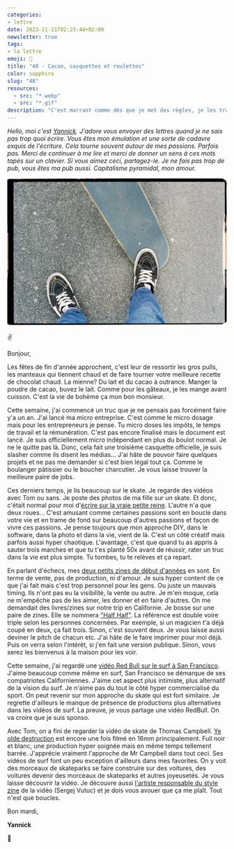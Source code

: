 ```yaml
---
categories:
- lettre
date: 2023-11-21T02:23:44+02:00
newsletter: true
tags:
- la lettre
emoji: 💌
title: "48 - Cacao, casquettes et roulettes"
color: sapphire
slug: "48"
resources:
  - src: "*.webp"
  - src: "*.gif"
description: "C'est marrant comme dès que je met des règles, je les transgresse. Une lettre toutes les deux semaines, J'en ris encore... Comme si mon cerveau allait me laisser faire cela"
---
```


*Hello, moi c'est [Yannick](https://yannickschutz.com). J'adore vous envoyer des lettres quand je ne sais pas trop quoi écrire. Vous êtes mon émulation et une sorte de cadavre exquis de l'écriture. Cela tourne souvent autour de mes passions. Parfois pas. Merci de continuer à me lire et merci de donner un sens à ces mots tapés sur un clavier. Si vous aimez ceci, partagez-le. Je ne fais pas trop de pub, vous êtes ma pub aussi. Capitalisme pyramidal, mon amour.*

 ![](cover.webp)

✌️


Bonjour,

Les fêtes de fin d'année approchent, c'est leur de ressortir les gros pulls, les manteaux qui tiennent chaud et de faire tourner votre meilleure recette de chocolat chaud. La mienne? Du lait et du cacao à outrance. Manger la poudre de cacao, buvez le lait. Comme pour les gâteaux, je les mange avant cuisson. C'est la vie de bohème ça mon bon monsieur.

Cette semaine, j'ai commencé un truc que je ne pensais pas forcément faire y'a un an. J'ai lancé ma micro entreprise. C'est comme le micro dosage mais pour les entrepreneurs je pense. Tu micro doses les impôts, le temps de travail et la rémunération. C'est pas encore finalisé mais le document est lancé. Je suis officiellement micro indépendant en plus du boulot normal. Je ne le quitte pas là. Donc, cela fait une troisième casquette officielle, je suis slasher comme ils disent les médias... J'ai hâte de pouvoir faire quelques projets et ne pas me demander si c'est bien légal tout ça. Comme le boulanger pâtissier ou le boucher charcutier. Je vous laisse trouver la meilleure paire de jobs. 

Ces derniers temps, je lis beaucoup sur le skate. Je regarde des vidéos avec Tom ou sans. Je poste des photos de ma fille sur un skate. Et donc, c'était normal pour moi d'[écrire sur la vraie petite reine](https://yannickschutz.com/on-skateboarding/). L'autre n'a que deux roues... C'est amusant comme certaines passions sont en boucle dans votre vie et en trame de fond sur beaucoup d'autres passions et façon de vivre ces passions. Je pense toujours que mon approche DIY, dans le software, dans la photo et dans la vie, vient de là. C'est un côté créatif mais parfois aussi hyper chaotique. L'avantage, c'est que quand tu as appris à sauter trois marches et que tu t'es planté 50x avant de réussir, rater un truc dans la vie est plus simple. Tu tombes, tu te relèves et ça repart. 

En parlant d'échecs, mes [deux petits zines de début d'années](https://yannickschutz.com/shop/) en sont. En terme de vente, pas de production, ni d'amour. Je suis hyper content de ce que j'ai fait mais c'est trop personnel pour les gens. Ou juste un mauvais timing. Ils n'ont pas eu la visibilité, la vente ou autre. Je m'en moque, cela ne m'empêche pas de les aimer, les donner et en faire d'autres. On me demandait des livres/zines sur notre trip en Californie. Je bosse sur une paire de zines. Elle se nommera ["Half Half"](https://en.wikipedia.org/wiki/Half_and_half#Canada_and_the_United_States). La référence est double voire triple selon les personnes concernées. Par exemple, si un magicien t'a déjà coupé en deux, ça fait trois. Sinon, c'est souvent deux. Je vous laisse aussi deviner le pitch de chacun etc. J'ai hâte de le faire imprimer pour moi déjà. Puis on verra selon l'intérêt, si j'en fait une version publique. Sinon, vous serez les bienvenus à la maison pour les voir.

Cette semaine, j'ai regardé une [vidéo Red Bull sur le surf à San Francisco](https://www.youtube.com/watch?v=uaeamUAN8gU). J'aime beaucoup comme même en surf, San Francisco se démarque de ses compatriotes Californiennes. J'aime cet aspect plus intimiste, plus alternatif de la vision du surf. Je n'aime pas du tout le côté hyper commercialisé du sport. On peut revenir sur mon approche du skate qui est fort similaire. Je regrette d'ailleurs le manque de présence de productions plus alternatives dans les vidéos de surf. La preuve, je vous partage une vidéo RedBull. On va croire que je suis sponso. 

Avec Tom, on a fini de regarder la vidéo de skate de Thomas Campbell. [Ye olde destruction](https://vimeo.com/341250403) est encore une fois filmé en 16mm principalement. Full noir et blanc, une production hyper soignée mais en même temps tellement barrée. J'apprécie vraiment l'approche de Mr Campbell dans tout ceci. Ses vidéos de surf font un peu exception d'ailleurs dans mes favorites. On y voit des morceaux de skateparks se faire construire sur des voitures, des voitures devenir des morceaux de skateparks et autres joyeusetés. Je vous laisse découvrir la vidéo. Je découvre aussi [l'artiste responsable du style zine](https://sergejvutuc.com/) de la vidéo (Sergej Vutuc) et je dois vous avouer que ça me plaît. Tout n'est que boucles. 

Bon mardi,

**Yannick**

💌
